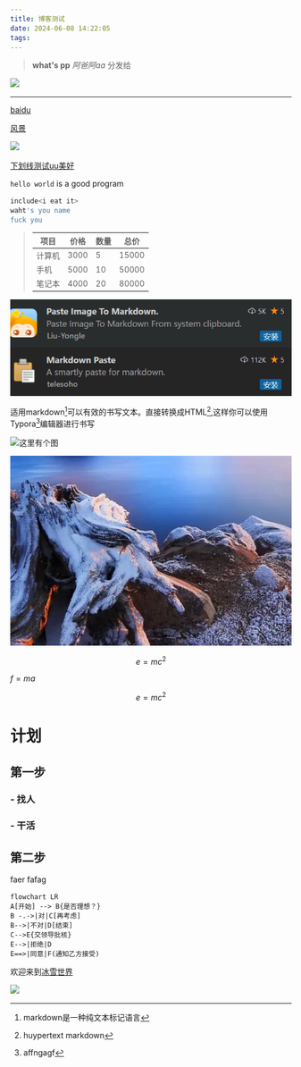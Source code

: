 ```yaml
---
title: 博客测试
date: 2024-06-08 14:22:05
tags:
---
```

> **what's pp**
*阿爸阿aa*
分发给  




<img  src="https://cdn.pixabay.com/photo/2017/08/10/00/40/stars-2616537_1280.jpg">

-----


[baidu](www.baidu.com)

[风景](http://www.baidu.com)

<img src="https://upload-images.jianshu.io/upload_images/703764-605e3cc2ecb664f6.jpg?imageMogr2/auto-orient/strip%7CimageView2/2/w/1240">


<u>下划线测试uu美好</u>

`hello world` is a good program

```bash
include<i eat it>
waht's you name
fuck you
```

>|项目|价格|数量|总价|
>|----|----|----|----|
>|计算机|3000|5|15000|
>|手机|5000|10|50000|
>|笔记本|4000|20|80000|

![](2024-06-08-15-07-00.png)

适用markdown[^1]可以有效的书写文本。直接转换成HTML[^2],这样你可以使用Typora[^3]编辑器进行书写

[^1]:markdown是一种纯文本标记语言
[^2]: huypertext markdown
[^3]: affngagf




![这里有个图](/source/imgs/2024-06-08-15-08-16.png)

![这里也有个图](2024-06-08-15-09-39.png)



$$e=mc^2$$


$f=ma$

$$e=mc^2$$

# 计划
##  第一步
### - 找人
### - 干活
## 第二步


faer
fafag






```mermaid
flowchart LR
A[开始] --> B{是否理想？}
B -.->|对|C[再考虑]
B-->|不对|D[结束]
C-->E{交领导批核}
E-->|拒绝|D
E==>|同意|F(通知乙方接受)
```

欢迎来到[冰雪世界](http://alist.xiaoya.pro "小雅的网盘")


<img src="https://upload-images.jianshu.io/upload_images/703764-605e3cc2ecb664f6.jpg?imageMogr2/auto-orient/strip%7CimageView2/2/w/1240">